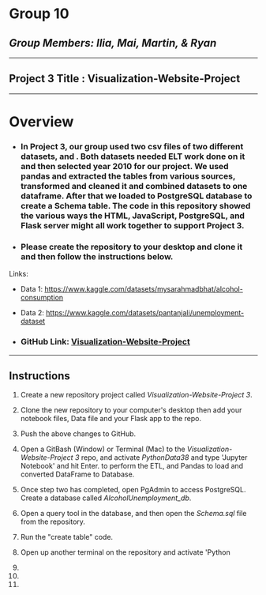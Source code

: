 # **Group 10**

## _Group Members: Ilia, Mai, Martin, & Ryan_

_________________________________________________________________________

## Project 3 Title : Visualization-Website-Project

_________________________________________________________________________

# **Overview**
- ### In Project 3, our group used two csv files of two different datasets, and . Both datasets needed ELT work done on it and then selected year 2010 for our project. We used pandas and extracted the tables from various sources, transformed and cleaned it and combined datasets to one dataframe. After that we loaded to PostgreSQL database to create a Schema table. The code in this repository showed the various ways the HTML, JavaScript, PostgreSQL, and Flask server might all work together to support Project 3.

- ### Please create the repository to your desktop and clone it and then follow the instructions below.




Links:

- Data 1: https://www.kaggle.com/datasets/mysarahmadbhat/alcohol-consumption

- Data 2: https://www.kaggle.com/datasets/pantanjali/unemployment-dataset

- ### GitHub Link: [Visualization-Website-Project](https://github.com/mmyang123/Visualization-Website-Project)

_________________________________________________________________________

## **Instructions**

 1. Create a new repository project called *Visualization-Website-Project 3*. 

 2. Clone the new repository to your computer's desktop then add your notebook files, Data file and your Flask app to the repo.

 3. Push the above changes to GitHub.

 
 
 4. Open a GitBash (Window) or Terminal (Mac) to the *Visualization-Website-Project 3* repo, and activate *PythonData38* and type 'Jupyter Notebook' and hit Enter. to perform the ETL, and Pandas to load and converted DataFrame to Database.

 3. Once step two has completed, open PgAdmin to access PostgreSQL. Create a database called *AlcoholUnemployment_db*.

4. Open a query tool in the database, and then open the *Schema.sql* file from the repository.

5. Run the "create table" code.

6. Open up another terminal on the repository and activate 'Python

7. 

8.

9.





